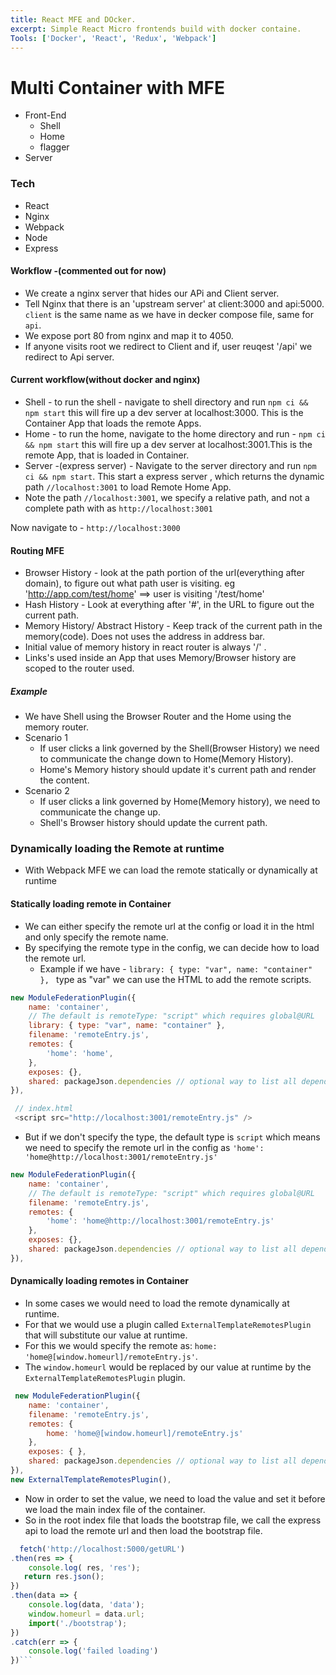 ```yaml
---
title: React MFE and DOcker.
excerpt: Simple React Micro frontends build with docker containe.
Tools: ['Docker', 'React', 'Redux', 'Webpack']
---
```



# Multi Container with MFE

- Front-End
   - Shell
   - Home
   - flagger
- Server


### Tech 
- React
- Nginx
- Webpack
- Node
- Express


#### Workflow -(commented out for now)
- We create a nginx server that hides our APi and Client server.
- Tell Nginx that there is an 'upstream server' at client:3000 and api:5000.
 `client` is the same name as we have in decker compose file, same for `api`.
- We expose port 80 from nginx and map it to 4050.
- If anyone visits root we redirect to Client and if, user reuqest '/api' we redirect to Api server.
  

#### Current workflow(without docker and nginx)
- Shell - to run the shell - navigate to shell directory and run `npm ci && npm start` this will fire up a dev server at localhost:3000. This is the Container App that loads the remote Apps.
- Home - to run the home, navigate to the home directory and run  - `npm ci && npm start` this will fire up a dev server at localhost:3001.This is the remote App, that is loaded in Container.
- Server -(express server) - Navigate to the server directory and run `npm ci && npm start`. This start a express server , which returns the dynamic path `//localhost:3001` to load Remote Home App.
- Note the path `//localhost:3001`, we specify a relative path, and not a complete path with as `http://localhost:3001`

Now navigate to - `http://localhost:3000`


#### Routing MFE
- Browser History - look at the path portion of the url(everything after domain), to figure out what path user is visiting. eg 'http://app.com/test/home' ==> user is visiting '/test/home'
- Hash History - Look at everything after '#', in the URL to figure out the current path.
- Memory History/ Abstract History - Keep track of the current path in the memory(code). Does not uses the address in address bar. 
- Initial value of memory history in react router is always '/' .
- Links's used inside an App that uses Memory/Browser history are scoped to the router used.

##### Example 
- We have Shell using the Browser Router and the Home using the memory router.
- Scenario 1
    - If user clicks a link governed by the Shell(Browser History) we need to communicate the change down to Home(Memory History).
    - Home's Memory history should update it's current path and render the content.
- Scenario 2
    - If user clicks a link governed by Home(Memory history), we need to communicate the change up.
    - Shell's Browser history should update the current path. 


### Dynamically loading the Remote at runtime
- With Webpack MFE we can load the remote statically or dynamically at runtime
  
#### Statically loading remote in Container
- We can either  specify the remote url at the config or load it in the html and only specify the remote name.
- By specifying the remote type in the config, we can decide how to load the remote url.
  - Example if we have - `library: { type: "var", name: "container" }, ` type as "var" we can use the HTML to add the remote scripts.
```js
new ModuleFederationPlugin({
    name: 'container',
    // The default is remoteType: "script" which requires global@URL
    library: { type: "var", name: "container" }, 
    filename: 'remoteEntry.js',
    remotes: {
        'home': 'home',
    },
    exposes: {},
    shared: packageJson.dependencies // optional way to list all dependencies as shared
}),

 // index.html
 <script src="http://localhost:3001/remoteEntry.js" />
```
  - But if we don't specify the type, the default type is `script` which means we need to specify the remote url in the config as 
   `'home': 'home@http://localhost:3001/remoteEntry.js'`
```js
new ModuleFederationPlugin({
    name: 'container',
    // The default is remoteType: "script" which requires global@URL
    filename: 'remoteEntry.js',
    remotes: {
        'home': 'home@http://localhost:3001/remoteEntry.js'
    },
    exposes: {},
    shared: packageJson.dependencies // optional way to list all dependencies as shared
}),
```   

#### Dynamically loading remotes in Container
- In some cases we would need to load the remote dynamically at runtime.
- For that we would use a plugin called `ExternalTemplateRemotesPlugin` that will substitute our value at runtime.
- For this we would specify the remote as:
   `home: 'home@[window.homeurl]/remoteEntry.js'`.
- The `window.homeurl` would be replaced by our value at runtime by the `ExternalTemplateRemotesPlugin` plugin.

```js
 new ModuleFederationPlugin({
    name: 'container',
    filename: 'remoteEntry.js',
    remotes: {
        home: 'home@[window.homeurl]/remoteEntry.js'
    },
    exposes: { },
    shared: packageJson.dependencies // optional way to list all dependencies as shared
}),
new ExternalTemplateRemotesPlugin(),
```
- Now in order to set the value, we need to load the value and set it before we load the main index file of the container.
- So in the root index file that loads the bootstrap file, we call the express api to load the remote url and then load the bootstrap file.
  
```js
  fetch('http://localhost:5000/getURL')
.then(res => {
    console.log( res, 'res');
   return res.json();
})
.then(data => {
    console.log(data, 'data');
    window.homeurl = data.url;
    import('./bootstrap');
})
.catch(err => {
    console.log('failed loading')
})```

